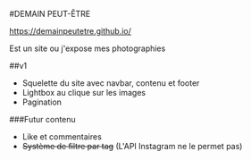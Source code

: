 #DEMAIN PEUT-ÊTRE

 https://demainpeutetre.github.io/

Est un site ou j'expose mes photographies

##v1

- Squelette du site avec navbar, contenu et footer
- Lightbox au clique sur les images
- Pagination

###Futur contenu

- Like et commentaires
- <del>Système de filtre par tag</del> (L'API Instagram ne le permet pas)
